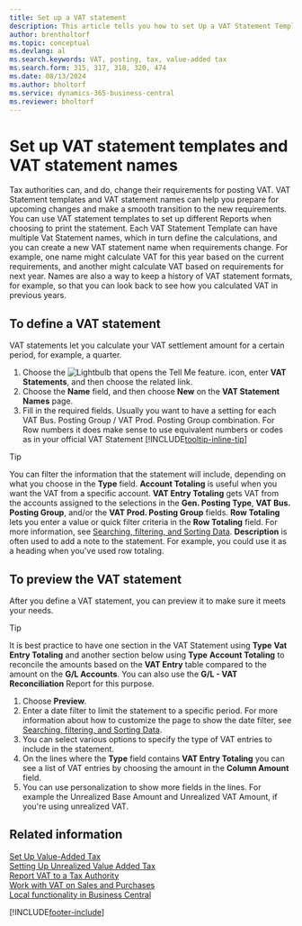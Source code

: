 ```yaml
---
title: Set up a VAT statement
description: This article tells you how to set Up a VAT Statement Template and VAT Statement Names to meet changing tax authority requirements.
author: brentholtorf
ms.topic: conceptual
ms.devlang: al
ms.search.keywords: VAT, posting, tax, value-added tax
ms.search.form: 315, 317, 318, 320, 474
ms.date: 08/13/2024
ms.author: bholtorf
ms.service: dynamics-365-business-central
ms.reviewer: bholtorf
---
```


# Set up VAT statement templates and VAT statement names

Tax authorities can, and do, change their requirements for posting VAT. VAT Statement templates and VAT statement names can help you prepare for upcoming changes and make a smooth transition to the new requirements. You can use VAT statement templates to set up different Reports when choosing to print the statement. Each VAT Statement Template can have multiple Vat Statement names, which in turn define the calculations, and you can create a new VAT statement name when requirements change. For example, one name might calculate VAT for this year based on the current requirements, and another might calculate VAT based on requirements for next year. Names are also a way to keep a history of VAT statement formats, for example, so that you can look back to see how you calculated VAT in previous years.

## To define a VAT statement

VAT statements let you calculate your VAT settlement amount for a certain period, for example, a quarter.

1. Choose the ![Lightbulb that opens the Tell Me feature.](media/ui-search/search_small.png "Tell me what you want to do") icon, enter **VAT Statements**, and then choose the related link.  
2. Choose the **Name** field, and then choose **New** on the **VAT Statement Names** page.
3. Fill in the required fields. Usually you want to have a setting for each VAT Bus. Posting Group / VAT Prod. Posting Group combination. For Row numbers it does make sense to use equivalent numbers or codes as in your official VAT Statement [!INCLUDE[tooltip-inline-tip](includes/tooltip-inline-tip_md.md)]  

> [!Tip]
> You can filter the information that the statement will include, depending on what you choose in the **Type** field. **Account Totaling** is useful when you want the VAT from a specific account.
**VAT Entry Totaling** gets VAT from the accounts assigned to the selections in the **Gen. Posting Type**, **VAT Bus. Posting Group**, and/or the **VAT Prod. Posting Group** fields. **Row Totaling** lets you enter a value or quick filter criteria in the **Row Totaling** field. For more information, see [Searching, filtering, and Sorting Data](ui-enter-criteria-filters.md). **Description** is often used to add a note to the statement. For example, you could use it as a heading when you've used row totaling.

## To preview the VAT statement

After you define a VAT statement, you can preview it to make sure it meets your needs.
> [!Tip]
> It is best practice to have one section in the VAT Statement using **Type** **Vat Entry Totaling** and another section below using **Type** **Account Totaling** to reconcile the amounts based on the **VAT Entry** table compared to the amount on the **G/L Accounts**. You can also use the **G/L - VAT Reconciliation** Report for this purpose.

1. Choose **Preview**.
2. Enter a date filter to limit the statement to a specific period. For more information about how to customize the page to show the date filter, see [Searching, filtering, and Sorting Data](ui-enter-criteria-filters.md).
3. You can select various options to specify the type of VAT entries to include in the statement.
4. On the lines where the **Type** field contains **VAT Entry Totaling** you can see a list of VAT entries by choosing the amount in the **Column Amount** field.
5. You can use personalization to show more fields in the lines. For example the Unrealized Base Amount and Unrealized VAT Amount, if you're using unrealized VAT.

## Related information

[Set Up Value-Added Tax](finance-setup-vat.md)    
[Setting Up Unrealized Value Added Tax](finance-setup-unrealized-vat.md)    
[Report VAT to a Tax Authority](finance-how-report-vat.md)    
[Work with VAT on Sales and Purchases](finance-work-with-vat.md)    
[Local functionality in Business Central](about-localization.md)  


[!INCLUDE[footer-include](includes/footer-banner.md)]
